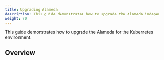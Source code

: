 ```yaml
---
title: Upgrading Alameda
description: This guide demonstrates how to upgrade the Alameda independently.
weight: 70
---
```


This guide demonstrates how to upgrade the Alameda for the Kubernetes environment.

## Overview
